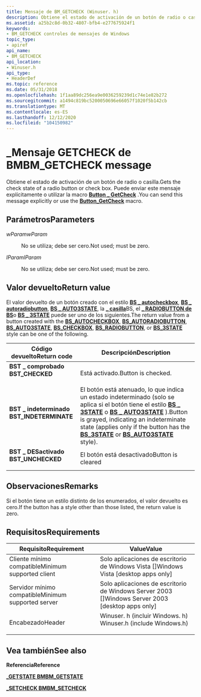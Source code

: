 ```yaml
---
title: Mensaje de BM_GETCHECK (Winuser. h)
description: Obtiene el estado de activación de un botón de radio o casilla. Puede enviar este mensaje explícitamente o utilizar la \_ macro Button GetCheck.
ms.assetid: a25b2c8d-0b32-4807-bfb4-e277675924f1
keywords:
- BM_GETCHECK controles de mensajes de Windows
topic_type:
- apiref
api_name:
- BM_GETCHECK
api_location:
- Winuser.h
api_type:
- HeaderDef
ms.topic: reference
ms.date: 05/31/2018
ms.openlocfilehash: 1f1aa89dc256ea9e0036259239d1c74e1e82b272
ms.sourcegitcommit: a1494c819bc5200050696e66057f1020f5b142cb
ms.translationtype: MT
ms.contentlocale: es-ES
ms.lasthandoff: 12/12/2020
ms.locfileid: "104150982"
---
```

# <a name="bm_getcheck-message"></a><span data-ttu-id="26a2b-105">\_Mensaje GETCHECK de BM</span><span class="sxs-lookup"><span data-stu-id="26a2b-105">BM\_GETCHECK message</span></span>

<span data-ttu-id="26a2b-106">Obtiene el estado de activación de un botón de radio o casilla.</span><span class="sxs-lookup"><span data-stu-id="26a2b-106">Gets the check state of a radio button or check box.</span></span> <span data-ttu-id="26a2b-107">Puede enviar este mensaje explícitamente o utilizar la macro [**Button \_ GetCheck**](/windows/desktop/api/Windowsx/nf-windowsx-button_getcheck) .</span><span class="sxs-lookup"><span data-stu-id="26a2b-107">You can send this message explicitly or use the [**Button\_GetCheck**](/windows/desktop/api/Windowsx/nf-windowsx-button_getcheck) macro.</span></span>

## <a name="parameters"></a><span data-ttu-id="26a2b-108">Parámetros</span><span class="sxs-lookup"><span data-stu-id="26a2b-108">Parameters</span></span>

<dl> <dt>

<span data-ttu-id="26a2b-109">*wParam*</span><span class="sxs-lookup"><span data-stu-id="26a2b-109">*wParam*</span></span> 
</dt> <dd>

<span data-ttu-id="26a2b-110">No se utiliza; debe ser cero.</span><span class="sxs-lookup"><span data-stu-id="26a2b-110">Not used; must be zero.</span></span>

</dd> <dt>

<span data-ttu-id="26a2b-111">*lParam*</span><span class="sxs-lookup"><span data-stu-id="26a2b-111">*lParam*</span></span> 
</dt> <dd>

<span data-ttu-id="26a2b-112">No se utiliza; debe ser cero.</span><span class="sxs-lookup"><span data-stu-id="26a2b-112">Not used; must be zero.</span></span>

</dd> </dl>

## <a name="return-value"></a><span data-ttu-id="26a2b-113">Valor devuelto</span><span class="sxs-lookup"><span data-stu-id="26a2b-113">Return value</span></span>

<span data-ttu-id="26a2b-114">El valor devuelto de un botón creado con el estilo [**BS \_ autocheckbox**](button-styles.md), [**BS \_ autoradiobutton**](button-styles.md), [**BS \_ AUTO3STATE**](button-styles.md), la [**\_ casilla**](button-styles.md)BS, el [**\_ RADIOBUTTON de BS**](button-styles.md)o [**BS \_ 3STATE**](button-styles.md) puede ser uno de los siguientes.</span><span class="sxs-lookup"><span data-stu-id="26a2b-114">The return value from a button created with the [**BS\_AUTOCHECKBOX**](button-styles.md), [**BS\_AUTORADIOBUTTON**](button-styles.md), [**BS\_AUTO3STATE**](button-styles.md), [**BS\_CHECKBOX**](button-styles.md), [**BS\_RADIOBUTTON**](button-styles.md), or [**BS\_3STATE**](button-styles.md) style can be one of the following.</span></span>



| <span data-ttu-id="26a2b-115">Código devuelto</span><span class="sxs-lookup"><span data-stu-id="26a2b-115">Return code</span></span>                                                                                       | <span data-ttu-id="26a2b-116">Descripción</span><span class="sxs-lookup"><span data-stu-id="26a2b-116">Description</span></span>                                                                                                                                                                                                       |
|---------------------------------------------------------------------------------------------------|-------------------------------------------------------------------------------------------------------------------------------------------------------------------------------------------------------------------|
| <dl> <span data-ttu-id="26a2b-117"><dt>**BST \_ comprobado**</dt></span><span class="sxs-lookup"><span data-stu-id="26a2b-117"><dt>**BST\_CHECKED**</dt></span></span> </dl>       | <span data-ttu-id="26a2b-118">Está activado.</span><span class="sxs-lookup"><span data-stu-id="26a2b-118">Button is checked.</span></span><br/>                                                                                                                                                                                     |
| <dl> <span data-ttu-id="26a2b-119"><dt>**BST \_ indeterminado**</dt></span><span class="sxs-lookup"><span data-stu-id="26a2b-119"><dt>**BST\_INDETERMINATE**</dt></span></span> </dl> | <span data-ttu-id="26a2b-120">El botón está atenuado, lo que indica un estado indeterminado (solo se aplica si el botón tiene el estilo [**BS \_ 3STATE**](button-styles.md) o [**BS \_ AUTO3STATE**](button-styles.md) ).</span><span class="sxs-lookup"><span data-stu-id="26a2b-120">Button is grayed, indicating an indeterminate state (applies only if the button has the [**BS\_3STATE**](button-styles.md) or [**BS\_AUTO3STATE**](button-styles.md) style).</span></span><br/> |
| <dl> <span data-ttu-id="26a2b-121"><dt>**BST \_ DESactivado**</dt></span><span class="sxs-lookup"><span data-stu-id="26a2b-121"><dt>**BST\_UNCHECKED**</dt></span></span> </dl>     | <span data-ttu-id="26a2b-122">El botón está desactivado</span><span class="sxs-lookup"><span data-stu-id="26a2b-122">Button is cleared</span></span><br/>                                                                                                                                                                                      |



 

## <a name="remarks"></a><span data-ttu-id="26a2b-123">Observaciones</span><span class="sxs-lookup"><span data-stu-id="26a2b-123">Remarks</span></span>

<span data-ttu-id="26a2b-124">Si el botón tiene un estilo distinto de los enumerados, el valor devuelto es cero.</span><span class="sxs-lookup"><span data-stu-id="26a2b-124">If the button has a style other than those listed, the return value is zero.</span></span>

## <a name="requirements"></a><span data-ttu-id="26a2b-125">Requisitos</span><span class="sxs-lookup"><span data-stu-id="26a2b-125">Requirements</span></span>



| <span data-ttu-id="26a2b-126">Requisito</span><span class="sxs-lookup"><span data-stu-id="26a2b-126">Requirement</span></span> | <span data-ttu-id="26a2b-127">Value</span><span class="sxs-lookup"><span data-stu-id="26a2b-127">Value</span></span> |
|-------------------------------------|----------------------------------------------------------------------------------------------------------|
| <span data-ttu-id="26a2b-128">Cliente mínimo compatible</span><span class="sxs-lookup"><span data-stu-id="26a2b-128">Minimum supported client</span></span><br/> | <span data-ttu-id="26a2b-129">Solo aplicaciones de escritorio de Windows Vista \[\]</span><span class="sxs-lookup"><span data-stu-id="26a2b-129">Windows Vista \[desktop apps only\]</span></span><br/>                                                           |
| <span data-ttu-id="26a2b-130">Servidor mínimo compatible</span><span class="sxs-lookup"><span data-stu-id="26a2b-130">Minimum supported server</span></span><br/> | <span data-ttu-id="26a2b-131">Solo aplicaciones de escritorio de Windows Server 2003 \[\]</span><span class="sxs-lookup"><span data-stu-id="26a2b-131">Windows Server 2003 \[desktop apps only\]</span></span><br/>                                                     |
| <span data-ttu-id="26a2b-132">Encabezado</span><span class="sxs-lookup"><span data-stu-id="26a2b-132">Header</span></span><br/>                   | <dl> <span data-ttu-id="26a2b-133"><dt>Winuser. h (incluir Windows. h)</dt></span><span class="sxs-lookup"><span data-stu-id="26a2b-133"><dt>Winuser.h (include Windows.h)</dt></span></span> </dl> |



## <a name="see-also"></a><span data-ttu-id="26a2b-134">Vea también</span><span class="sxs-lookup"><span data-stu-id="26a2b-134">See also</span></span>

<dl> <dt>

<span data-ttu-id="26a2b-135">**Referencia**</span><span class="sxs-lookup"><span data-stu-id="26a2b-135">**Reference**</span></span>
</dt> <dt>

[<span data-ttu-id="26a2b-136">**\_GETSTATE BM**</span><span class="sxs-lookup"><span data-stu-id="26a2b-136">**BM\_GETSTATE**</span></span>](bm-getstate.md)
</dt> <dt>

[<span data-ttu-id="26a2b-137">**\_SETCHECK BM**</span><span class="sxs-lookup"><span data-stu-id="26a2b-137">**BM\_SETCHECK**</span></span>](bm-setcheck.md)
</dt> </dl>

 

 





